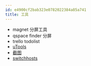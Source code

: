 ```yaml
---
id: e4900cf2bab323e0782022384a85a741
title: 工具
---
```


- magnet 分屏工具
- qspace finder 分屏
- trello todolist
- [uTools](https://u.tools/)
- [截图](https://jietu.qq.com/)
- [switchhosts](https://oldj.github.io/SwitchHosts/)
